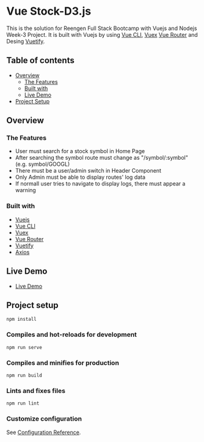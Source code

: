 # Vue Stock-D3.js


This is the solution for Reengen Full Stack Bootcamp with Vuejs and Nodejs Week-3 Project. It is built with Vuejs by using 
[Vue CLI](https://cli.vuejs.org/), 
[Vuex](https://vuex.vuejs.org/) 
[Vue Router](https://router.vuejs.org/) and Desing [Vuetify](https://vuetifyjs.com).


## Table of contents

- [Overview](#overview)
  - [The Features](#the-features)
  - [Built with](#built-with)
  - [Live Demo](#live-demo)
- [Project Setup](#project-setup)

## Overview

### The Features


- User must search for a stock symbol in Home Page
- After searching the symbol route must change as "/symbol/:symbol" (e.g. symbol/GOOGL)
- There must be a user/admin switch in Header Component
- Only Admin must be able to display routes' log data
- If normall user tries to navigate to display logs, there must appear a warning


### Built with

- [Vuejs](https://vuejs.org/)
- [Vue CLI](https://cli.vuejs.org/)
- [Vuex](https://vuex.vuejs.org/)
- [Vue Router](https://router.vuejs.org/)
- [Vuetify](https://vuetifyjs.com)
- [Axios](https://www.npmjs.com/package/axios)


## Live Demo

- [Live Demo](https://stock-app-vue-d3.vercel.app/)


## Project setup
```
npm install
```

### Compiles and hot-reloads for development
```
npm run serve
```

### Compiles and minifies for production
```
npm run build
```

### Lints and fixes files
```
npm run lint
```

### Customize configuration
See [Configuration Reference](https://cli.vuejs.org/config/).
